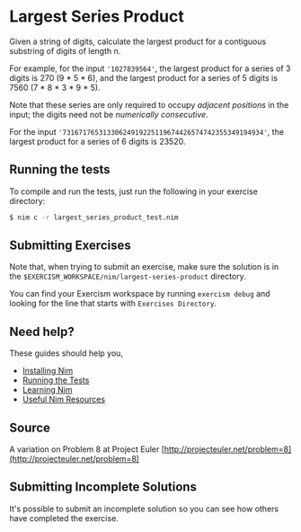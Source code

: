 # Largest Series Product

Given a string of digits, calculate the largest product for a contiguous
substring of digits of length n.

For example, for the input `'1027839564'`, the largest product for a
series of 3 digits is 270 (9 * 5 * 6), and the largest product for a
series of 5 digits is 7560 (7 * 8 * 3 * 9 * 5).

Note that these series are only required to occupy *adjacent positions*
in the input; the digits need not be *numerically consecutive*.

For the input `'73167176531330624919225119674426574742355349194934'`,
the largest product for a series of 6 digits is 23520.

## Running the tests

To compile and run the tests, just run the following in your exercise directory:
```bash
$ nim c -r largest_series_product_test.nim
```

## Submitting Exercises

Note that, when trying to submit an exercise, make sure the solution is in the `$EXERCISM_WORKSPACE/nim/largest-series-product` directory.

You can find your Exercism workspace by running `exercism debug` and looking for the line that starts with `Exercises Directory`.

## Need help?

These guides should help you,
* [Installing Nim](https://exercism.io/tracks/nim/installation)
* [Running the Tests](https://exercism.io/tracks/nim/tests)
* [Learning Nim](https://exercism.io/tracks/nim/learning)
* [Useful Nim Resources](https://exercism.io/tracks/nim/resources)


## Source

A variation on Problem 8 at Project Euler [http://projecteuler.net/problem=8](http://projecteuler.net/problem=8)

## Submitting Incomplete Solutions

It's possible to submit an incomplete solution so you can see how others have completed the exercise.
